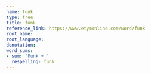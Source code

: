 ```yaml
---
name: funk
type: free
title: funk
reference_link: https://www.etymonline.com/word/funk
root_name: 
root_language: 
denotation: 
word_sums:
- sum: 'Funk + '
  respelling: funk
---
```

